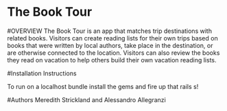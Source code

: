 # The Book Tour

#OVERVIEW
The Book Tour is an app that matches trip destinations with related books. Visitors can create reading lists for their own trips based on books that were written by local authors, take place in the destination, or are otherwise connected to the location. Visitors can also review the books they read on vacation to help others build their own vacation reading lists.

#Installation Instructions

To run on a localhost bundle install the gems and fire up that rails s!

#Authors
Meredith Strickland and Alessandro Allegranzi
